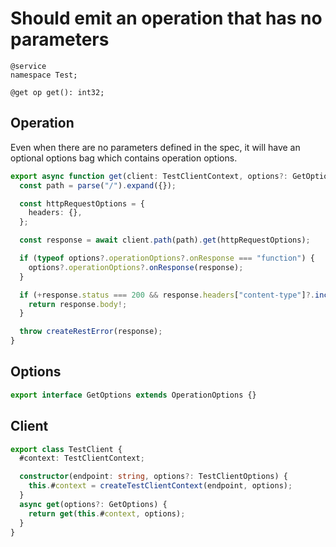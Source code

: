 # Should emit an operation that has no parameters

```tsp
@service
namespace Test;

@get op get(): int32;
```

## Operation

Even when there are no parameters defined in the spec, it will have an optional options bag which contains operation options.

```ts src/api/testClientOperations.ts function get
export async function get(client: TestClientContext, options?: GetOptions): Promise<number> {
  const path = parse("/").expand({});

  const httpRequestOptions = {
    headers: {},
  };

  const response = await client.path(path).get(httpRequestOptions);

  if (typeof options?.operationOptions?.onResponse === "function") {
    options?.operationOptions?.onResponse(response);
  }

  if (+response.status === 200 && response.headers["content-type"]?.includes("application/json")) {
    return response.body!;
  }

  throw createRestError(response);
}
```

## Options

```ts src/api/testClientOperations.ts interface GetOptions
export interface GetOptions extends OperationOptions {}
```

## Client

```ts src/testClient.ts class TestClient
export class TestClient {
  #context: TestClientContext;

  constructor(endpoint: string, options?: TestClientOptions) {
    this.#context = createTestClientContext(endpoint, options);
  }
  async get(options?: GetOptions) {
    return get(this.#context, options);
  }
}
```
